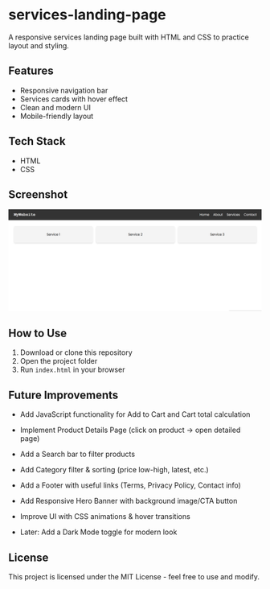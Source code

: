 # services-landing-page
A responsive services landing page built with HTML and CSS to practice layout and styling.

## Features 
- Responsive navigation bar
- Services cards with hover effect
- Clean and modern UI
- Mobile-friendly layout

## Tech Stack
- HTML
- CSS

## Screenshot
![Services page Screenshot](services.page/Screenshot.png)

## How to Use
1. Download or clone this repository
2. Open the project folder
3. Run `index.html` in your browser

## Future Improvements
- Add JavaScript functionality for Add to Cart and Cart total calculation

- Implement Product Details Page (click on product → open detailed page)

- Add a Search bar to filter products

- Add Category filter & sorting (price low-high, latest, etc.)

- Add a Footer with useful links (Terms, Privacy Policy, Contact info)

- Add Responsive Hero Banner with background image/CTA button

- Improve UI with CSS animations & hover transitions

- Later: Add a Dark Mode toggle for modern look

## License
This project is licensed under the MIT License - feel free to use and modify.